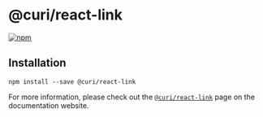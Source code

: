 # @curi/react-link

[![npm][badge]][npm-link]

[badge]: https://img.shields.io/npm/v/@curi/react-link.svg
[npm-link]: https://npmjs.com/package/@curi/react-link

## Installation

```
npm install --save @curi/react-link
```

For more information, please check out the [`@curi/react-link`](https://curi.js.org/curi/packages/@curi/react-link) page on the documentation website.

